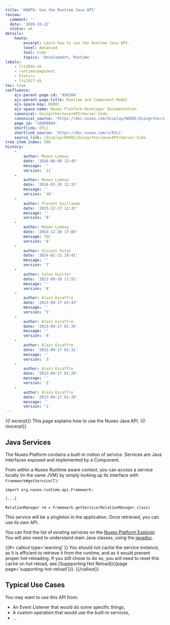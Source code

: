 ```yaml
---
title: 'HOWTO: Use the Runtime Java API'
review:
  comment: ''
  date: '2020-10-22'
  status: ok
details:
    howto:
        excerpt: Learn how to use the Runtime Java API.
        level: Advanced
        tool: Code
        topics: 'Development, Runtime'
labels:
    - lts2016-ok
    - runtimecomponent
    - kleturc
    - lts2017-ok
toc: true
confluence:
    ajs-parent-page-id: '950284'
    ajs-parent-page-title: Runtime and Component Model
    ajs-space-key: NXDOC
    ajs-space-name: Nuxeo Platform Developer Documentation
    canonical: Using+the+Java+API+Server-Side
    canonical_source: 'https://doc.nuxeo.com/display/NXDOC/Using+the+Java+API+Server-Side'
    page_id: '16089809'
    shortlink: 0YL1
    shortlink_source: 'https://doc.nuxeo.com/x/0YL1'
    source_link: /display/NXDOC/Using+the+Java+API+Server-Side
tree_item_index: 300
history:
    -
        author: Manon Lumeau
        date: '2016-06-09 13:45'
        message: ''
        version: '11'
    -
        author: Manon Lumeau
        date: '2016-03-29 12:15'
        message: ''
        version: '10'
    -
        author: Florent Guillaume
        date: '2015-12-17 12:32'
        message: ''
        version: '9'
    -
        author: Manon Lumeau
        date: '2014-12-10 17:00'
        message: TOC
        version: '8'
    -
        author: Vincent Dutat
        date: '2014-02-21 19:41'
        message: ''
        version: '7'
    -
        author: Solen Guitter
        date: '2013-09-20 17:51'
        message: ''
        version: '6'
    -
        author: Alain Escaffre
        date: '2013-09-17 03:43'
        message: ''
        version: '5'
    -
        author: Alain Escaffre
        date: '2013-09-17 01:35'
        message: ''
        version: '4'
    -
        author: Alain Escaffre
        date: '2013-09-17 01:31'
        message: ''
        version: '3'
    -
        author: Alain Escaffre
        date: '2013-09-17 01:29'
        message: ''
        version: '2'
    -
        author: Alain Escaffre
        date: '2013-09-17 01:29'
        message: ''
        version: '1'
---
```


{{! excerpt}}
This page explains how to use the Nuxeo Java API.
{{! /excerpt}}

## Java Services

The Nuxeo Platform contains a built-in notion of service. Services are Java interfaces exposed and implemented by a Component.

From within a Nuxeo Runtime aware context, you can access a service locally (in the same JVM) by simply looking up its interface with `Framework#getService(T)`:

```
import org.nuxeo.runtime.api.Framework;

[...]

RelationManager rm = Framework.getService(RelationManager.class)
```

This service will be a singleton in the application. Once retrieved, you can use its own API.

You can find the list of existing services on the [Nuxeo Platform Explorer](http://explorer.nuxeo.org/nuxeo/site/distribution/latest/listServices).
You will also need to understand main Java classes, using the [javadoc](http://community.nuxeo.com/api/nuxeo/latest/javadoc/).

{{#> callout type='warning' }}
You should not cache the service instance, as it is efficient to retrieve it from the runtime, and as it would prevent proper hot-reloading. If you still chose to do so, you will need to reset this cache on hot reload, see [Suppporting Hot Reload]({{page page='supporting-hot-reload'}}).
{{/callout}}

## Typical Use Cases

You may want to use this API from:
*   An Event Listener that would do some specific things,
*   A custom operation that would use the built-in services,
*   ...
